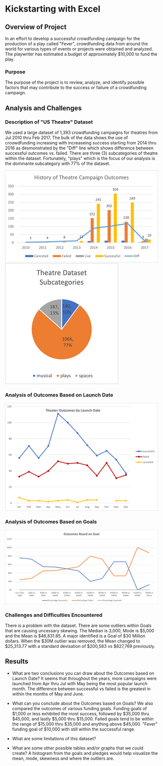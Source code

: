 # Kickstarting with Excel

## Overview of Project
In an effort to develop a successful crowdfunding campaign for the production of a play called "Fever", crowdfunding data from around the world for various types of events or projects were obtained and analyzed. The playwriter has estimated a budget of approximately $10,000 to fund the play. 

### Purpose
The purpose of the project is to review, analyze, and identify possible factors that may contribute to the success or failure of a crowdfunding campaign.

## Analysis and Challenges

### Description of "US Theatre" Dataset
We used a large dataset of 1,393 crowdfunding campaigns for theatres from Jul 2010 thru Feb 2017. The bulk of the data shows the use of croowdfunding increasing with increaseing success starting from 2014 thru 2016 as desmonstrated by the "Diff" line which shows difference between successful outcomes vs. failed. There are three (3) subcategories of theatre within the dataset. Fortunately, "plays" which is the focus of our analysis is the dominante subcategory with 77% of the dataset.

![Theatre Subcategory Pie Chart](resources/Theatre_Campaign_History.png)
![Theatre Subcategory Pie Chart](resources/Theatre_Dataset_Subcategories.png)

### Analysis of Outcomes Based on Launch Date

![Theater Outcomes by Launch Date Line Chartt](resources/Theater_Outcomes_vs_Launch.png)

### Analysis of Outcomes Based on Goals

![Theatre Outcomes Based on Goals Line Chart](resources/Outcomes_vs_Goals.png)

### Challenges and Difficulties Encountered
There is a problem with the dataset. There are some outliers within Goals that are causing uncessary skewing. The Median is 3,000, Mode is $5,000 and the Mean is $46,831.85. A major identified is a Goal of $30 Million dollars. When the $30M outlier was removed, the Mean changed to $25,313.77 with a standard devisation of $200,583 vs $827,769 previously.

## Results
- What are two conclusions you can draw about the Outcomes based on Launch Date?
It seems that throughout the years, more campaigns were launched from Apr thru Jul with May being the most popular launch month. The difference between successful vs failed is the greatest in within the months of May and June.

- What can you conclude about the Outcomes based on Goals?
We also compared the outcomes of various funding goals. Funding goals of $1,000 or less exhibited the most success, followed by $35,000 thru $45,000, and lastly $5,000 thru $15,000. Failed goals tend to be within the range of $15,000 thru $35,000 and anything above $45,000. "Fever" funding goal of $10,000 with still within the successful range.

- What are some limitations of this dataset?

- What are some other possible tables and/or graphs that we could create?
A histogram from the goals and pledges would help visualize the mean, mode, skewness and where the outliers are.

